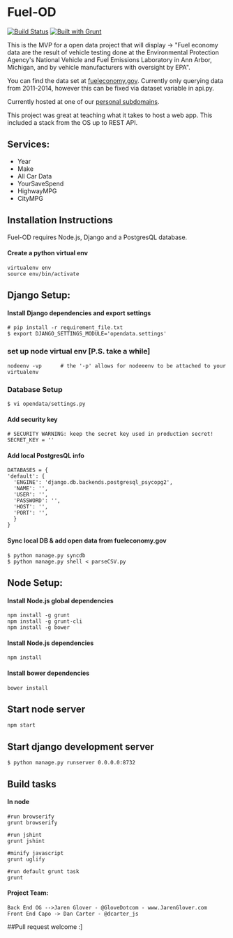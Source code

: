 Fuel-OD
==

[![Build Status](https://travis-ci.org/mchiodo/Fuel-OD.png?branch=master)](https://travis-ci.org/mchiodo/Fuel-OD)
[![Built with Grunt](https://cdn.gruntjs.com/builtwith.png)](http://gruntjs.com/)

This is the MVP for a open data project that will display -> "Fuel economy data are the result of vehicle testing done at the Environmental Protection Agency's National Vehicle and Fuel Emissions Laboratory in Ann Arbor, Michigan, and by vehicle manufacturers with oversight by EPA". 

You can find the data set at [fueleconomy.gov](http://www.fueleconomy.gov/feg/download.shtml). Currently only querying data from 2011-2014, however this can be fixed via dataset variable in api.py.

Currently hosted at one of our [personal subdomains](http://fuel.jarenglover.com). 

This project was great at teaching what it takes to host a web app. This included a stack from the OS up to REST API. 

Services:
--
 - Year
 - Make
 - All Car Data
 - YourSaveSpend
 - HighwayMPG
 - CityMPG

Installation Instructions
--
Fuel-OD requires Node.js, Django and a PostgresQL database.


#### Create a python virtual env
```
virtualenv env
source env/bin/activate 
``` 

## Django Setup:

#### Install Django dependencies and export settings
```
# pip install -r requirement_file.txt
$ export DJANGO_SETTINGS_MODULE='opendata.settings'
```
### set up node virtual env [P.S. take a while]
```
nodeenv -vp      # the '-p' allows for nodeeenv to be attached to your virtualenv 
```

### Database Setup
```
$ vi opendata/settings.py
```
#### Add security key
```
# SECURITY WARNING: keep the secret key used in production secret!
SECRET_KEY = ''
```
#### Add local PostgresQL info
```
DATABASES = {
'default': {
  'ENGINE': 'django.db.backends.postgresql_psycopg2',
  'NAME': '',
  'USER': '',
  'PASSWORD': '',
  'HOST': '',
  'PORT': '',
  }
}

```
#### Sync local DB & add open data from fueleconomy.gov
```
$ python manage.py syncdb
$ python manage.py shell < parseCSV.py
```

## Node Setup:
#### Install Node.js global dependencies
```
npm install -g grunt
npm install -g grunt-cli
npm install -g bower
```
#### Install Node.js dependencies
```
npm install
```
#### Install bower dependencies
```
bower install
```
Start node server
--
```
npm start
```

Start django development server
--
```
$ python manage.py runserver 0.0.0.0:8732
```


## Build tasks
#### In node
```
#run browserify
grunt browserify

#run jshint
grunt jshint

#minify javascript
grunt uglify

#run default grunt task
grunt
```

#### Project Team: 
```
Back End OG -->Jaren Glover - @GloveDotcom - www.JarenGlover.com
Front End Capo -> Dan Carter - @dcarter_js
``` 

##Pull request welcome  :] 
